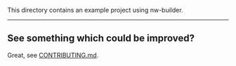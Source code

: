 This directory contains an example project using nw-builder.

---

## See something which could be improved?

Great, see [CONTRIBUTING.md](../CONTRIBUTING.md).